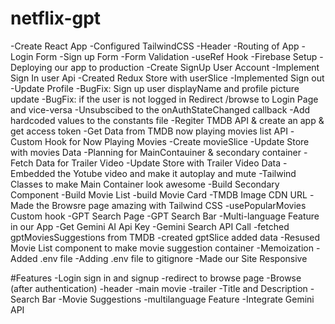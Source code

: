 # netflix-gpt

-Create React App
-Configured TailwindCSS
-Header
-Routing of App
-Login Form
-Sign up Form
-Form Validation
-useRef Hook
-Firebase Setup
-Deploying our app to production
-Create SignUp User Account
-Implement Sign In user Api
-Created Redux Store with userSlice
-Implemented Sign out
-Update Profile
-BugFix: Sign up user displayName and profile picture update
-BugFix: if the user is not logged in Redirect /browse to Login Page and vice-versa
-Unsubscibed to the onAuthStateChanged callback
-Add hardcoded values to the constants file
-Regiter TMDB API & create an app & get access token
-Get Data from TMDB now playing movies list API
-Custom Hook for Now Playing Movies
-Create movieSlice
-Update Store with movies Data
-Planning for MainContauiner & secondary container
-Fetch Data for Trailer Video
-Update Store with Trailer Video Data
-Embedded the Yotube video and make it autoplay and mute
-Tailwind Classes to make Main Container look awesome
-Build Secondary Component
-Build Movie List
-build Movie Card
-TMDB Image CDN URL
-Made the Browsre page amazing with Tailwind CSS
-usePopularMovies Custom hook
-GPT Search Page
-GPT Search Bar
-Multi-language Feature in our App
-Get Gemini AI Api Key
-Gemini Search API Call
-fetched gptMoviesSuggestions from TMDB
-created gptSlice added data
-Resused Movie List component to make movie suggestion container
-Memoization
-Added .env file
-Adding .env file to gitignore
-Made our Site Responsive

#Features
-Login sign in and signup
-redirect to browse page
-Browse (after authentication)
-header
-main movie
-trailer
-Title and Description
-Search Bar
-Movie Suggestions
-multilanguage Feature
-Integrate Gemini API